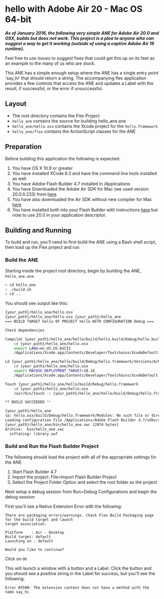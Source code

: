 # hello with Adobe Air 20 - Mac OS 64-bit

***As of January 2016, the following very simple ANE for Adobe Air 20.0 and OSX, builds but does not work. This project
is a plea to anyone who can suggest a way to get it working (outside of using a captive Adobe Air 19 runtime).***

Feel free to use *Issues* to suggest fixes that could get this up on its feet as an example to the many of us who are stuck.

This ANE has a simple enough setup where the ANE has a single entry point 'say_hi' that should return a string. The accompanying flex
application provides a few controls that access the ANE and updates a Label with the result, if successful, or the error
if unsuccessful.

## Layout

* The root directory contains the Flex Project
* `hello_ane` contains the source for building hello_ane.ane
* `hello_ane/hello.osx` contains the Xcode project for the `hello.framework`
* `hello_ane/flex` contains the ActionScript classes for the ANE

## Preparation

Before building this application the following is expected:

1. You have OS X 10.9 or greater
1. You have installed XCode 6.3 and have the command line tools installed as well
1. You have Adobe Flash Builder 4.7 installed in /Applications
1. You have Downloaded the Adobe Air SDK  for Mac (we used version 20.0.0.233) from [here](http://www.adobe.com/devnet/air/air-sdk-download.html)
1. You have also downloaded the Air SDK without new compiler for Mac [here](http://airdownload.adobe.com/air/mac/download/latest/AdobeAIRSDK.tbz2)
1. You have installed both into your Flash Builder with instructions [here](https://helpx.adobe.com/flash-builder/kb/overlay-air-sdk-flash-builder.html)
but note to use 20.0 in your application descriptor.

## Building and Running

To build and run, you'll need to first build the ANE using a Bash shell script, then load up the Flex project and run.

### Build the ANE

Starting inside the project root directory, begin by building the ANE, `hello_ane.ane`.

```bash
> cd hello_ane
> ./build.sh
> cd ..
```

You should see output like this:

```bash
{your_path}/hello_ane/hello.osx
{your_path}/hello_ane/hello.osx {your_path}/hello_ane
=== BUILD TARGET hello OF PROJECT hello WITH CONFIGURATION Debug ===

Check dependencies

CompileC {your_path}/hello_ane/hello/build/hello.build/Debug/hello.build/Objects-normal/x86_64/hello_ane.o hello_ane.cpp normal x86_64 c++ com.apple.compilers.llvm.clang.1_0.compiler
    cd {your_path}/hello_ane/hello.osx
    export LANG=en_US.US-ASCII
    /Applications/Xcode.app/Contents/Developer/Toolchains/XcodeDefault.xctoolchain/usr/bin/clang -x c++ -arch x86_64 -fmessage-length=116 -fdiagnostics-show-note-include-stack -fmacro-backtrace-limit=0 -fcolor-diagnostics -std=gnu++11 -stdlib=libc++ -fmodules -fmodules-prune-interval=86400 -fmodules-prune-after=345600 -fbuild-session-file=/var/folders/mt/07p9mh7d581dmctpv4brd8fwl80ys6/C/org.llvm.clang/ModuleCache/Session.modulevalidation -fmodules-validate-once-per-build-session -Wnon-modular-include-in-framework-module -Werror=non-modular-include-in-framework-module -Xclang -fmodule-implementation-of -Xclang hello -Wno-trigraphs -fpascal-strings -O0 -fno-common -Wno-missing-field-initializers -Wno-missing-prototypes -Werror=return-type -Wunreachable-code -Werror=deprecated-objc-isa-usage -Werror=objc-root-class -Wno-non-virtual-dtor -Wno-overloaded-virtual -Wno-exit-time-destructors -Wno-missing-braces -Wparentheses -Wswitch -Wunused-function -Wno-unused-label -Wno-unused-parameter -Wunused-variable -Wunused-value -Wempty-body -Wconditional-uninitialized -Wno-unknown-pragmas -Wno-shadow -Wno-four-char-constants -Wno-conversion -Wconstant-conversion -Wint-conversion -Wbool-conversion -Wenum-conversion -Wshorten-64-to-32 -Wno-newline-eof -Wno-c++11-extensions -DDEBUG=1 -isysroot /Applications/Xcode.app/Contents/Developer/Platforms/MacOSX.platform/Developer/SDKs/MacOSX10.10.sdk -fasm-blocks -fstrict-aliasing -Wdeprecated-declarations -Winvalid-offsetof -mmacosx-version-min=10.10 -g -fvisibility-inlines-hidden -Wno-sign-conversion -iquote {your_path}/hello_ane/hello/build/hello.build/Debug/hello.build/hello-generated-files.hmap -I{your_path}/hello_ane/hello/build/hello.build/Debug/hello.build/hello-own-target-headers.hmap -I{your_path}/hello_ane/hello/build/hello.build/Debug/hello.build/hello-all-non-framework-target-headers.hmap -ivfsoverlay {your_path}/hello_ane/hello/build/hello.build/all-product-headers.yaml -iquote {your_path}/hello_ane/hello/build/hello.build/Debug/hello.build/hello-project-headers.hmap -I{your_path}/hello_ane/hello/build/Debug/include -I/Applications/Xcode.app/Contents/Developer/Toolchains/XcodeDefault.xctoolchain/usr/include -I{your_path}/hello_ane/hello/build/hello.build/Debug/hello.build/DerivedSources/x86_64 -I{your_path}/hello_ane/hello/build/hello.build/Debug/hello.build/DerivedSources -F{your_path}/hello_ane/hello/build/Debug -F/Applications/Adobe\ Flash\ Builder\ 4.7/sdks/4.6.0/runtimes/air/mac -MMD -MT dependencies -MF {your_path}/hello_ane/hello/build/hello.build/Debug/hello.build/Objects-normal/x86_64/hello_ane.d --serialize-diagnostics {your_path}/hello_ane/hello/build/hello.build/Debug/hello.build/Objects-normal/x86_64/hello_ane.dia -c {your_path}/hello_ane/hello.osx/hello_ane.cpp -o {your_path}/hello_ane/hello/build/hello.build/Debug/hello.build/Objects-normal/x86_64/hello_ane.o

Ld {your_path}/hello_ane/hello/build/Debug/hello.framework/Versions/A/hello normal x86_64
    cd {your_path}/hello_ane/hello.osx
    export MACOSX_DEPLOYMENT_TARGET=10.10
    /Applications/Xcode.app/Contents/Developer/Toolchains/XcodeDefault.xctoolchain/usr/bin/clang++ -arch x86_64 -dynamiclib -isysroot /Applications/Xcode.app/Contents/Developer/Platforms/MacOSX.platform/Developer/SDKs/MacOSX10.10.sdk -L{your_path}/hello_ane/hello/build/Debug -L/Applications/Adobe\ Flash\ Builder\ 4.7/sdks/4.6.0/runtimes/air/mac -F{your_path}/hello_ane/hello/build/Debug -F/Applications/Adobe\ Flash\ Builder\ 4.7/sdks/4.6.0/runtimes/air/mac -filelist {your_path}/hello_ane/hello/build/hello.build/Debug/hello.build/Objects-normal/x86_64/hello.LinkFileList -install_name @rpath/hello.framework/Versions/A/hello -Xlinker -rpath -Xlinker @executable_path/../Frameworks -Xlinker -rpath -Xlinker @loader_path/Frameworks -mmacosx-version-min=10.10 -stdlib=libc++ /Applications/Adobe\ Flash\ Builder\ 4.7/sdks/4.6.0/runtimes/air/mac/Adobe\ AIR.framework/Versions/1.0/Adobe\ AIR_64 -framework Adobe\ AIR -framework Cocoa -single_module -compatibility_version 1 -current_version 1 -Xlinker -dependency_info -Xlinker {your_path}/hello_ane/hello/build/hello.build/Debug/hello.build/Objects-normal/x86_64/hello_dependency_info.dat -o {your_path}/hello_ane/hello/build/Debug/hello.framework/Versions/A/hello

Touch {your_path}/hello_ane/hello/build/Debug/hello.framework
    cd {your_path}/hello_ane/hello.osx
    /usr/bin/touch -c {your_path}/hello_ane/hello/build/Debug/hello.framework

** BUILD SUCCEEDED **

{your_path}/hello_ane
cp: hello.osx/build/Debug/hello.framework/Modules: No such file or directory
Loading configuration file /Applications/Adobe Flash Builder 4.7/sdks/4.6.0/frameworks/air-config.xml
{your_path}/hello_ane/bin/hello_ane.swc (2074 bytes)
Archive:  bin/hello_ane.swc
  inflating: library.swf
```

### Build and Run the Flash Builder Project

The following should load the project with all of the appropriate settings for the ANE

1. Start Flash Builder 4.7
1. Import the project: File>Import Flash Builder Project
1. Select the Project Folder Option and select the root folder as the project

Next setup a debug session from Run>Debug Configurations and begin the debug session

First you'll see a Native Extension Error with the following:

```
There are packaging errors/warnings. Check Flex Build Packaging page for the build target and launch
target association.

Platform    : Air - Desktop
Build target: default
Launching on : default

Would you like to continue?
```

Click on `OK`

This will launch a window with a button and a Label. Click the button and you should see a positive string in the Label
for success, but you'll see the following: 

    Error #3500: The extension context does not have a method with the name say_hi

